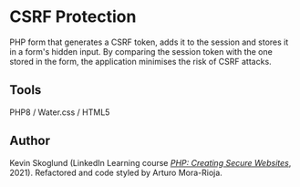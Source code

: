 # CSRF Protection
PHP form that generates a CSRF token, adds it to the session and stores it in a form's hidden input. By comparing the session token with the one stored in the form, the application minimises the risk of CSRF attacks.

## Tools
PHP8 / Water.css / HTML5

## Author
Kevin Skoglund (LinkedIn Learning course [<em>PHP: Creating Secure Websites</em>](https://www.linkedin.com/learning/php-creating-secure-websites-8399320?u=36836804), 2021). Refactored and code styled by Arturo Mora-Rioja.